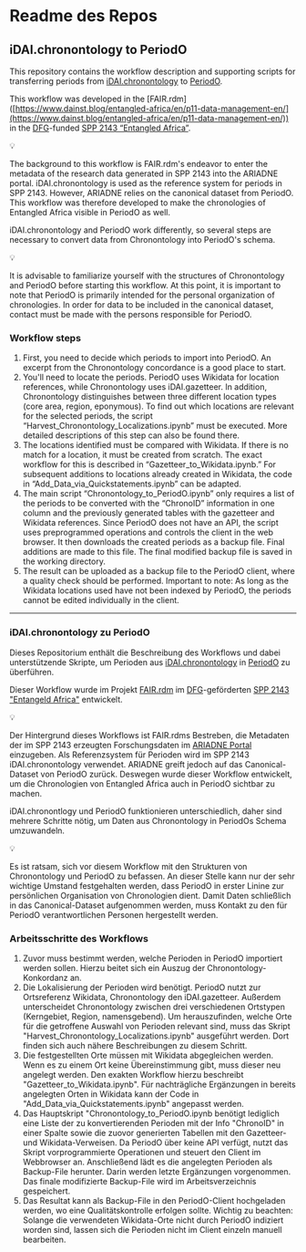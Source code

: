 # Readme des Repos

## iDAI.chronontology to PeriodO

This repository contains the workflow description and supporting scripts for transferring periods from [iDAI.chronontology](https://chronontology.dainst.org/) to [PeriodO](https://perio.do/en/).

This workflow was developed in the [FAIR.rdm] ([https://www.dainst.blog/entangled-africa/en/p11-data-management-en/](https://www.dainst.blog/entangled-africa/en/p11-data-management-en/)) in the [DFG](https://www.dfg.de/)-funded [SPP 2143 “Entangled Africa”](https://www.dainst.blog/entangled-africa/en).

<aside>
💡

The background to this workflow is FAIR.rdm's endeavor to enter the metadata of the research data generated in SPP 2143 into the ARIADNE portal. iDAI.chronontology is used as the reference system for periods in SPP 2143. However, ARIADNE relies on the canonical dataset from PeriodO. This workflow was therefore developed to make the chronologies of Entangled Africa visible in PeriodO as well.

</aside>

iDAI.chronontology and PeriodO work differently, so several steps are necessary to convert data from Chronontology into PeriodO's schema.

<aside>
💡

It is advisable to familiarize yourself with the structures of Chronontology and PeriodO before starting this workflow. At this point, it is important to note that PeriodO is primarily intended for the personal organization of chronologies. In order for data to be included in the canonical dataset, contact must be made with the persons responsible for PeriodO.

</aside>

### Workflow steps

1. First, you need to decide which periods to import into PeriodO. An excerpt from the Chronontology concordance is a good place to start.
2. You'll need to locate the periods. PeriodO uses Wikidata for location references, while Chronontology uses iDAI.gazetteer. In addition, Chronontology distinguishes between three different location types (core area, region, eponymous).
To find out which locations are relevant for the selected periods, the script “Harvest_Chronontology_Localizations.ipynb” must be executed. More detailed descriptions of this step can also be found there.
3. The locations identified must be compared with Wikidata. If there is no match for a location, it must be created from scratch. The exact workflow for this is described in “Gazetteer_to_Wikidata.ipynb.” For subsequent additions to locations already created in Wikidata, the code in “Add_Data_via_Quickstatements.ipynb” can be adapted.
4. The main script “Chronontology_to_PeriodO.ipynb” only requires a list of the periods to be converted with the “ChronoID” information in one column and the previously generated tables with the gazetteer and Wikidata references. Since PeriodO does not have an API, the script uses preprogrammed operations and controls the client in the web browser. It then downloads the created periods as a backup file. Final additions are made to this file. The final modified backup file is saved in the working directory.
5. The result can be uploaded as a backup file to the PeriodO client, where a quality check should be performed. Important to note: As long as the Wikidata locations used have not been indexed by PeriodO, the periods cannot be edited individually in the client.

---

### iDAI.chronontology zu PeriodO

Dieses Repositorium enthält die Beschreibung des Workflows und dabei unterstützende Skripte, um Perioden aus [iDAI.chronontology](https://chronontology.dainst.org/) in [PeriodO](https://perio.do/en/) zu überführen.

Dieser Workflow wurde im Projekt [FAIR.rdm](https://www.dainst.blog/entangled-africa/en/p11-data-management-en/) im [DFG](https://www.dfg.de/)-geförderten [SPP 2143 "Entangeld Africa"](https://www.dainst.blog/entangled-africa/en) entwickelt.

<aside>
💡

Der Hintergrund dieses Workflows ist FAIR.rdms Bestreben, die Metadaten der im SPP 2143 erzeugten Forschungsdaten im [ARIADNE Portal](https://portal.ariadne-infrastructure.eu/) einzugeben. Als Referenzsystem für Perioden wird im SPP 2143 iDAI.chronontology verwendet. ARIADNE greift jedoch auf das Canonical-Dataset von PeriodO zurück. Deswegen wurde dieser Workflow entwickelt, um die Chronologien von Entangled Africa auch in PeriodO sichtbar zu machen.

</aside>

iDAI.chronontlogy und PeriodO funktionieren unterschiedlich, daher sind mehrere Schritte nötig, um Daten aus Chronontology in PeriodOs Schema umzuwandeln.

<aside>
💡

Es ist ratsam, sich vor diesem Workflow mit den Strukturen von Chronontology und PeriodO zu befassen. An dieser Stelle kann nur der sehr wichtige Umstand festgehalten werden, dass PeriodO in erster Linine zur persönlichen Organisation von Chronologien dient. Damit Daten schließlich in das Canonical-Dataset aufgenommen werden, muss Kontakt zu den für PeriodO verantwortlichen Personen hergestellt werden.

</aside>

### Arbeitsschritte des Workflows

1. Zuvor muss bestimmt werden, welche Perioden in PeriodO importiert werden sollen. Hierzu beitet sich ein Auszug der Chronontology-Konkordanz an.
2. Die Lokalisierung der Perioden wird benötigt. PeriodO nutzt zur Ortsreferenz Wikidata, Chronontology den iDAI.gazetteer. Außerdem unterscheidet Chronontology zwischen drei verschiedenen Ortstypen (Kerngebiet, Region, namensgebend).
Um herauszufinden, welche Orte für die getroffene Auswahl von Perioden relevant sind, muss das Skript "Harvest_Chronontology_Localizations.ipynb" ausgeführt werden. Dort finden sich auch nähere Beschreibungen zu diesem Schritt.
3. Die festgestellten Orte müssen mit Wikidata abgegleichen werden. Wenn es zu einem Ort keine Übereinstimmung gibt, muss dieser neu angelegt werden. Den exakten Workflow hierzu beschreibt "Gazetteer_to_Wikidata.ipynb". Für nachträgliche Ergänzungen in bereits angelegten Orten in Wikidata kann der Code in "Add_Data_via_Quickstatements.ipynb" angepasst werden.
4. Das Hauptskript "Chronontology_to_PeriodO.ipynb benötigt lediglich eine Liste der zu konvertierenden Perioden mit der Info "ChronoID" in einer Spalte sowie die zuovor generierten Tabellen mit den Gazetteer- und Wikidata-Verweisen. Da PeriodO über keine API verfügt, nutzt das Skript vorprogrammierte Operationen und steuert den Client im Webbrowser an. Anschließend lädt es die angelegten Perioden als Backup-File herunter. Darin werden letzte Ergänzungen vorgenommen. Das finale modifizierte Backup-File wird im Arbeitsverzeichnis gespeichert.
5. Das Resultat kann als Backup-File in den PeriodO-Client hochgeladen werden, wo eine Qualitätskontrolle erfolgen sollte. Wichtig zu beachten: Solange die verwendeten Wikidata-Orte nicht durch PeriodO indiziert worden sind, lassen sich die Perioden nicht im Client einzeln manuell bearbeiten.
